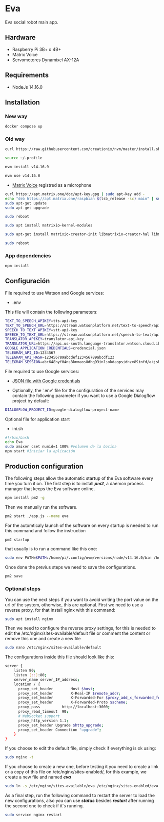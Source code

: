 # Eva
Eva social robot main app.

## Hardware
- Raspberry Pi 3B+ o 4B+
- Matrix Voice
- Servomotores Dynamixel AX-12A

## Requirements
- NodeJs 14.16.0

## Installation
### New way
```bash
docker compose up
```

### Old way
```bash
curl https://raw.githubusercontent.com/creationix/nvm/master/install.sh | bash
```
```bash
source ~/.profile
```
```bash
nvm install v14.16.0
```
<!-- nvm install lts/* --reinstall-packages-from=node -->
```bash
nvm use v14.16.0
```
- [Matrix Voice](https://matrix-io.github.io/matrix-documentation/matrix-voice/resources/microphone/) registred as a microphone

```bash
curl https://apt.matrix.one/doc/apt-key.gpg | sudo apt-key add -
echo "deb https://apt.matrix.one/raspbian $(lsb_release -sc) main" | sudo tee /etc/apt/sources.list.d/matrixlabs.list
sudo apt-get update
sudo apt-get upgrade
```

```bash
sudo reboot
```

```bash
sudo apt install matrixio-kernel-modules
```

```bash
sudo apt-get install matrixio-creator-init libmatrixio-creator-hal libmatrixio-creator-hal-dev
```

```bash
sudo reboot
```

### App dependencies
```bash
npm install
```
<!--
### Librerías
 - Requerida para compilar la dependencia "speaker".
```bash
sudo apt-get install libasound2-dev
```
-->

## Configuración

File required to use Watson and Google services:

- .env

This file will contain the following parameters:

```bash
TEXT_TO_SPEECH_APIKEY=tts-api-key
TEXT_TO_SPEECH_URL=https://stream.watsonplatform.net/text-to-speech/api
SPEECH_TO_TEXT_APIKEY=stt-api-key
SPEECH_TO_TEXT_URL=https://stream.watsonplatform.net/speech-to-text/api
TRANSLATOR_APIKEY=translator-api-key
TRANSLATOR_URL=https://api.us-south.language-translator.watson.cloud.ibm.com/
GOOGLE_APPLICATION_CREDENTIALS=credencial.json
TELEGRAM_API_ID=1234567 		
TELEGRAM_API_HASH=123456789abcdef123456789abcdf123
TELEGRAM_SESSION=abc648hyf04ns8knmaos8dhq93inlsokdaopsidnzx89infd/akjshd*jkhsqwppnmx195asdzzods/=lklaskmcxo
```

File required to use Google services:

- [JSON file with Google credentials](https://cloud.google.com/docs/authentication/getting-started)

- Optionally, the '.env' file for the configuration of the services may contain the following parameter if you want to use a Google Dialogflow project by default:
```bash
DIALOGFLOW_PROJECT_ID=google-dialogflow-proyect-name
```
Optional file for application start 

- ini.sh

 ```bash
 #!/bin/bash
echo Eva
sudo amixer cset numid=1 100% #volumen de la bocina
npm start #Iniciar la aplicación
 ```
## Production configuration
The following steps allow the automatic startup of the Eva software every time you turn it on.
The first step is to install ***pm2***, a daemon process manager that keeps the Eva software online.
```bash
npm install pm2 -g
```
Then we manually run the software.
```bash
pm2 start ./app.js --name eva
```
For the automticaly launch of the software on every startup is needed to run this command and follow the instruction
```bash
pm2 startup
```
that usually is to run a command like this one:
```bash
sudo env PATH=$PATH:/home/pi/.config/nvm/versions/node/v14.16.0/bin /home/pi/.config/nvm/versions/node/v14.16.0/lib/node_modules/pm2/bin/pm2 startup systemd -u pi --hp /home/pi
```
Once done the previus steps we need to save the configurations.
```bash
pm2 save
```

### Optional steps
You can use the next steps if you want to avoid writing the port value on the url of the system, otherwise, this are optional.
First we need to use a reverse proxy, for that install nginx with this command:
```bash
sudo apt install nginx
```
Then we need to configure the reverse proxy settings, for this is needed to edit the /etc/nginx/sites-available/default file or comment the content or remove this one and create a new file 

```bash
sudo nano /etc/nginx/sites-available/default
```

The configurations inside this file should look like this:

```bash
server {
    listen 80;
    listen [::]:80;
    server_name server_IP_address;
    location / {
      proxy_set_header        Host $host;
      proxy_set_header        X-Real-IP $remote_addr;
      proxy_set_header        X-Forwarded-For $proxy_add_x_forwarded_for;
      proxy_set_header        X-Forwarded-Proto $scheme;
      proxy_pass          http://localhost:3000;
      proxy_read_timeout  90;
      # WebSocket support
      proxy_http_version 1.1;
      proxy_set_header Upgrade $http_upgrade;
      proxy_set_header Connection "upgrade";
    }
}
```
If you choose to edit the default file, simply check if everything is ok using:
```bash
sudo nginx -t
```
If you choose to create a new one, before testing it you need to create a link or a copy of this file on /etc/nginx/sites-enabled/, for this example, we create a new file and named ***eva***
```bash
sudo ln -s /etc/nginx/sites-available/eva /etc/nginx/sites-enabled/eva
```
As a final step, run the following command to restart the server to load the new configurations, also you can use ***status*** besides ***restart*** after running the second one to check if it's running.
```bash
sudo service nginx restart
```
